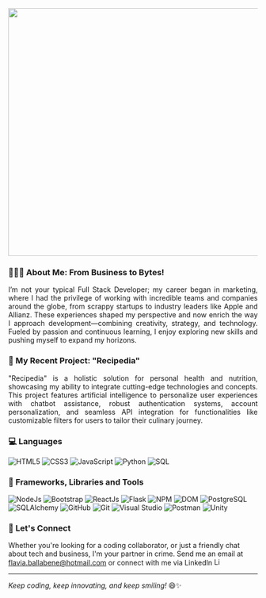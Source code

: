 <div align="center">
<img width="1500" height="500" alt="Dark Blue Modern Technology Twitter Header (1)" src="https://github.com/user-attachments/assets/220fe5e9-5421-4561-ba4d-fc85f393a209" />
</div>


### 👩‍💼🚀 About Me: From Business to Bytes!
<div align="justify">

I’m not your typical Full Stack Developer; my career began in marketing, where I had the privilege of working with incredible teams and companies around the globe, from scrappy startups to industry leaders like Apple and Allianz. These experiences shaped my perspective and now enrich the way I approach development—combining creativity, strategy, and technology. Fueled by passion and continuous learning, I enjoy exploring new skills and pushing myself to expand my horizons.

</div>

### 📖 My Recent Project: "Recipedia"
<div align="justify">

"Recipedia" is a holistic solution for personal health and nutrition, showcasing my ability to integrate cutting-edge technologies and concepts. This project features artificial intelligence to personalize user experiences with chatbot assistance, robust authentication systems, account personalization, and seamless API integration for functionalities like customizable filters for users to tailor their culinary journey.

</div>

### 💻 Languages

![HTML5](https://img.shields.io/badge/-HTML5-000?&logo=HTML5)
![CSS3](https://img.shields.io/badge/-CSS3-000?&logo=CSS3)
![JavaScript](https://img.shields.io/badge/-JavaScript-000?&logo=JavaScript)
![Python](https://img.shields.io/badge/-Python-000?&logo=Python)
![SQL](https://img.shields.io/badge/-SQL-000?&logo=MySQL)

### 🔨 Frameworks, Libraries and Tools

![NodeJs](https://img.shields.io/badge/-Node.js-000?&logo=node.js)
![Bootstrap](https://img.shields.io/badge/-Bootstrap-000?&logo=Bootstrap)
![ReactJs](https://img.shields.io/badge/-React-000?&logo=React)
![Flask](https://img.shields.io/badge/-Flask-000?&logo=Flask)
![NPM](https://img.shields.io/badge/-npm-000?&logo=npm)
![DOM](https://img.shields.io/badge/-DOM-000?&logo=DOM)
![PostgreSQL](https://img.shields.io/badge/-PostgreSQL-000?&logo=PostgreSQL)
![SQLAlchemy](https://img.shields.io/badge/-sqlalchemy-000?&logo=sqlalchemy)
![GitHub](https://img.shields.io/badge/-github-000?&logo=github)
![Git](https://img.shields.io/badge/-git-000?&logo=git)
![Visual Studio](https://img.shields.io/badge/-visualstudio-000?&logo=visualstudio)
![Postman](https://img.shields.io/badge/-postman-000?&logo=postman)
![Unity](https://img.shields.io/badge/-unity-000?&logo=unity)


### 🤝 Let's Connect 

Whether you're looking for a coding collaborator, or just a friendly chat about tech and business, I'm your partner in crime. Send me an email at [flavia.ballabene@hotmail.com](flavia.ballabene@hotmail.com) or connect with me via LinkedIn 
<a href="https://www.linkedin.com/in/flavia-ballabene/">
  <img src="https://cdn-icons-png.flaticon.com/256/174/174857.png" alt="LinkedIn" width="15px"/>
</a>


---

*Keep coding, keep innovating, and keep smiling!* 😄✨
